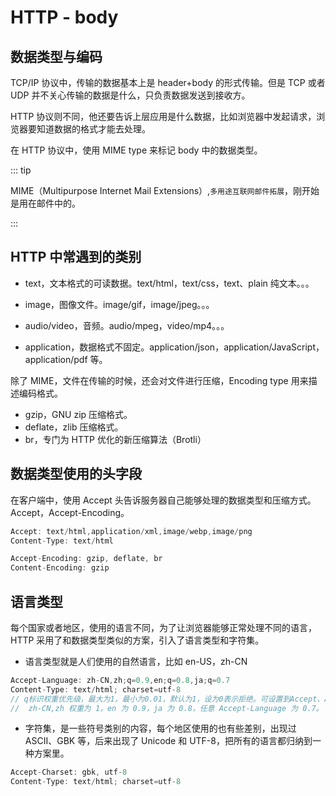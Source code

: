 # HTTP - body

## 数据类型与编码

TCP/IP 协议中，传输的数据基本上是 header+body 的形式传输。但是 TCP 或者 UDP 并不关心传输的数据是什么，只负责数据发送到接收方。

HTTP 协议则不同，他还要告诉上层应用是什么数据，比如浏览器中发起请求，浏览器要知道数据的格式才能去处理。

在 HTTP 协议中，使用 MIME type 来标记 body 中的数据类型。

::: tip

MIME（Multipurpose Internet Mail Extensions）,`多用途互联网邮件拓展`，刚开始是用在邮件中的。

:::

## HTTP 中常遇到的类别

- text，文本格式的可读数据。text/html，text/css，text、plain 纯文本。。。

- image，图像文件。image/gif，image/jpeg。。。

- audio/video，音频。audio/mpeg，video/mp4。。。

- application，数据格式不固定。application/json，application/JavaScript，application/pdf 等。

除了 MIME，文件在传输的时候，还会对文件进行压缩，Encoding type 用来描述编码格式。

- gzip，GNU zip 压缩格式。
- deflate，zlib 压缩格式。
- br，专门为 HTTP 优化的新压缩算法（Brotli）

## 数据类型使用的头字段

在客户端中，使用 Accept 头告诉服务器自己能够处理的数据类型和压缩方式。Accept，Accept-Encoding。

```js
Accept: text/html,application/xml,image/webp,image/png
Content-Type: text/html
```

```js
Accept-Encoding: gzip, deflate, br
Content-Encoding: gzip
```

## 语言类型

每个国家或者地区，使用的语言不同，为了让浏览器能够正常处理不同的语言，HTTP 采用了和数据类型类似的方案，引入了语言类型和字符集。

- 语言类型就是人们使用的自然语言，比如 en-US，zh-CN

```js
Accept-Language: zh-CN,zh;q=0.9,en;q=0.8,ja;q=0.7
Content-Type: text/html; charset=utf-8
// q标识权重优先级，最大为1，最小为0.01，默认为1，设为0表示拒绝。可设置到Accept、Accept-Language、Accept-Encoding中
//  zh-CN,zh 权重为 1，en 为 0.9，ja 为 0.8，任意 Accept-Language 为 0.7。
```

- 字符集，是一些符号类别的内容，每个地区使用的也有些差别，出现过 ASCII、GBK 等，后来出现了 Unicode 和 UTF-8，把所有的语言都归纳到一种方案里。

```js
Accept-Charset: gbk, utf-8
Content-Type: text/html; charset=utf-8
```
